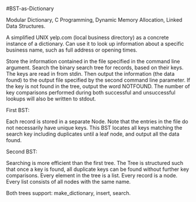 #BST-as-Dictionary

Modular Dictionary, C Programming, Dynamic Memory Allocation, Linked Data Structures.

A simplified UNIX yelp.com (local business directory) as a concrete instance of a dictionary.
Can use it to look up information about a specific business name, such as full address or opening times.

Store the information contained in the file specified in the command line argument. 
Search the binary search tree for records, based on their keys. The keys are read in from stdin. 
Then output the information (the data found) to the output file specified by the second command line parameter. If the key is not found in the tree, output the word NOTFOUND.
The number of key comparisons performed during both successful and unsuccessful lookups will also be written to stdout.

First BST: 

Each record is stored in a separate Node. Note that the entries in the file do not necessarily have unique keys. This BST locates all keys matching the search key including duplicates until a leaf node, and output all the data found.


Second BST:

Searching is more efficient than the first tree.
The Tree is structured such that once a key is found, all duplicate keys can be found without further key comparisons. Every element in the tree is a list. Every record is a node. Every list consists of all nodes with the same name.

Both trees support: make_dictionary, insert, search.
